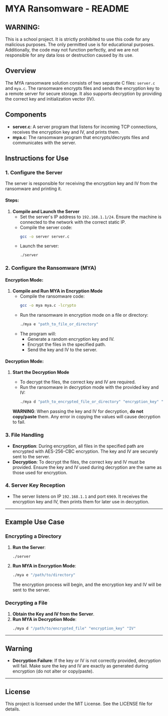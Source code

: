 # MYA Ransomware - README

## WARNING:
This is a school project. It is strictly prohibited to use this code for any malicious purposes. The only permitted use is for educational purposes. 
Additionally, the code may not function perfectly, and we are not responsible for any data loss or destruction caused by its use.


## Overview
The MYA ransomware solution consists of two separate C files: `server.c` and `mya.c`. The ransomware encrypts files and sends the encryption key to a remote server for secure storage. It also supports decryption by providing the correct key and initialization vector (IV).

## Components
- **server.c**: A server program that listens for incoming TCP connections, receives the encryption key and IV, and prints them.
- **mya.c**: The ransomware program that encrypts/decrypts files and communicates with the server.

## Instructions for Use

### 1. **Configure the Server**
   The server is responsible for receiving the encryption key and IV from the ransomware and printing it.

#### Steps:
1. **Compile and Launch the Server**
   - Set the server's IP address to `192.168.1.1/24`. Ensure the machine is connected to the network with the correct static IP.
   - Compile the server code:
     ```bash
     gcc -o server server.c
     ```
   - Launch the server:
     ```bash
     ./server
     ```

### 2. **Configure the Ransomware (MYA)**

#### **Encryption Mode:**
1. **Compile and Run MYA in Encryption Mode**
   - Compile the ransomware code:
     ```bash
     gcc -o mya mya.c -lcrypto
     ```
   - Run the ransomware in encryption mode on a file or directory:
     ```bash
     ./mya e "path_to_file_or_directory"
     ```
   - The program will:
     - Generate a random encryption key and IV.
     - Encrypt the files in the specified path.
     - Send the key and IV to the server.

#### **Decryption Mode:**
1. **Start the Decryption Mode**
   - To decrypt the files, the correct key and IV are required.
   - Run the ransomware in decryption mode with the provided key and IV:
     ```bash
     ./mya d "path_to_encrypted_file_or_directory" "encryption_key" "IV"
     ```

   **WARNING**: When passing the key and IV for decryption, **do not copy/paste** them. Any error in copying the values will cause decryption to fail.

### 3. **File Handling**
   - **Encryption**: During encryption, all files in the specified path are encrypted with AES-256-CBC encryption. The key and IV are securely sent to the server.
   - **Decryption**: To decrypt the files, the correct key and IV must be provided. Ensure the key and IV used during decryption are the same as those used for encryption.

### 4. **Server Key Reception**
   - The server listens on IP `192.168.1.1` and port `6969`. It receives the encryption key and IV, then prints them for later use in decryption.

---

## Example Use Case

### **Encrypting a Directory**
1. **Run the Server**:
   ```bash
   ./server
   ```
2. **Run MYA in Encryption Mode**:
   ```bash
   ./mya e "/path/to/directory"
   ```

   The encryption process will begin, and the encryption key and IV will be sent to the server.

### **Decrypting a File**
1. **Obtain the Key and IV from the Server**.
2. **Run MYA in Decryption Mode**:
   ```bash
   ./mya d "/path/to/encrypted_file" "encryption_key" "IV"
   ```

---

## Warning
- **Decryption Failure**: If the key or IV is not correctly provided, decryption will fail. Make sure the key and IV are exactly as generated during encryption (do not alter or copy/paste).

---

## License
This project is licensed under the MIT License. See the LICENSE file for details.
